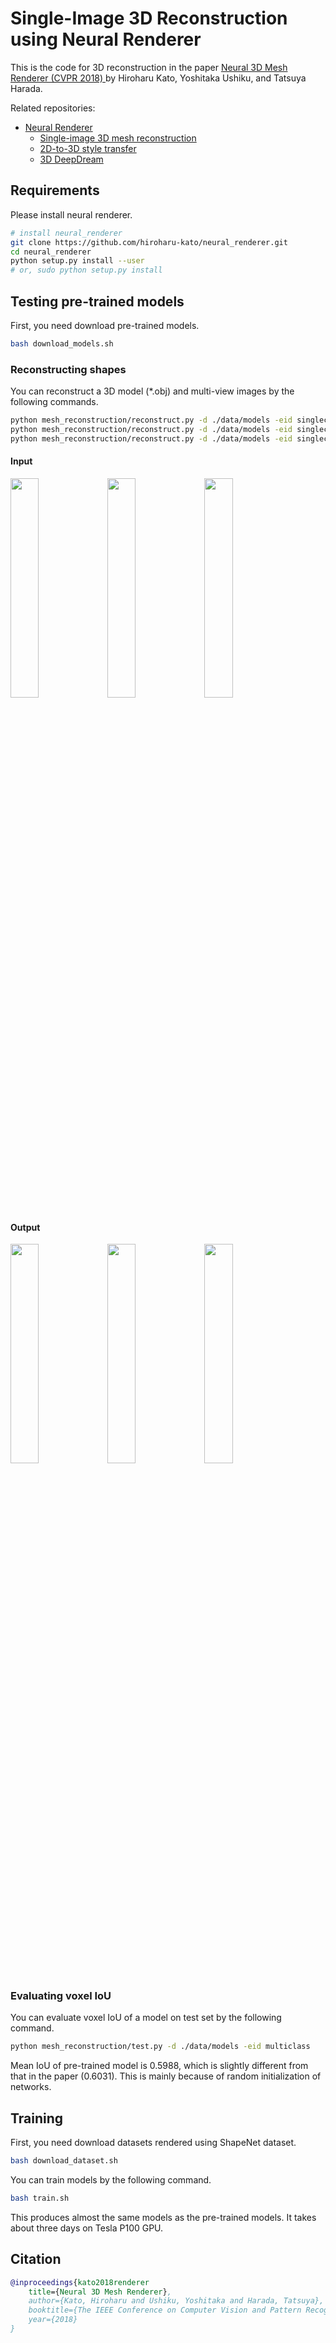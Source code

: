 # Single-Image 3D Reconstruction using Neural Renderer

This is the code for 3D reconstruction in the paper [Neural 3D Mesh Renderer (CVPR 2018) ](http://hiroharu-kato.com/projects_en/neural_renderer.html) by Hiroharu Kato, Yoshitaka Ushiku, and Tatsuya Harada.

Related repositories:
* [Neural Renderer](https://github.com/hiroharu-kato/neural_renderer)
    * [Single-image 3D mesh reconstruction](https://github.com/hiroharu-kato/mesh_reconstruction)
    * [2D-to-3D style transfer](https://github.com/hiroharu-kato/style_transfer_3d)
    * [3D DeepDream](https://github.com/hiroharu-kato/deep_dream_3d)


## Requirements
Please install neural renderer.
```bash
# install neural_renderer
git clone https://github.com/hiroharu-kato/neural_renderer.git
cd neural_renderer
python setup.py install --user
# or, sudo python setup.py install
```

## Testing pre-trained models
First, you need download pre-trained models.
```bash
bash download_models.sh
```

### Reconstructing shapes
You can reconstruct a 3D model (*.obj) and multi-view images by the following commands.
```bash
python mesh_reconstruction/reconstruct.py -d ./data/models -eid singleclass_02691156 -i ./data/examples/airplane_in.png -oi ./data/examples/airplane_out.png -oo ./data/examples/airplane_out.obj
python mesh_reconstruction/reconstruct.py -d ./data/models -eid singleclass_02958343 -i ./data/examples/car_in.png -oi ./data/examples/car_out.png -oo ./data/examples/car_out.obj
python mesh_reconstruction/reconstruct.py -d ./data/models -eid singleclass_03001627 -i ./data/examples/chair_in.png -oi ./data/examples/chair_out.png -oo ./data/examples/chair_out.obj
```

#### Input
<div>
   <img src=https://raw.githubusercontent.com/hiroharu-kato/mesh_reconstruction/master/data/examples/airplane_in.png width="30%" height="30%">
   <img src=https://raw.githubusercontent.com/hiroharu-kato/mesh_reconstruction/master/data/examples/car_in.png width="30%" height="30%">
   <img src=https://raw.githubusercontent.com/hiroharu-kato/mesh_reconstruction/master/data/examples/chair_in.png width="30%" height="30%">
</div>


#### Output
<div>
    <img src="https://raw.githubusercontent.com/hiroharu-kato/mesh_reconstruction/master/data/examples/airplane_out.png" width="30%" height="30%">
    <img src="https://raw.githubusercontent.com/hiroharu-kato/mesh_reconstruction/master/data/examples/car_out.png" width="30%" height="30%">
    <img src="https://raw.githubusercontent.com/hiroharu-kato/mesh_reconstruction/master/data/examples/chair_out.png" width="30%" height="30%">
</div>


### Evaluating voxel IoU
You can evaluate voxel IoU of a model on test set by the following command.
```bash
python mesh_reconstruction/test.py -d ./data/models -eid multiclass
```

Mean IoU of pre-trained model is 0.5988, which is slightly different from that in the paper (0.6031). This is mainly because of random initialization of networks.

## Training
First, you need download datasets rendered using ShapeNet dataset.
```bash
bash download_dataset.sh
```

You can train models by the following command. 
```bash
bash train.sh
```
This produces almost the same models as the pre-trained models. It takes about three days on Tesla P100 GPU.


## Citation
```bibtex
@inproceedings{kato2018renderer
    title={Neural 3D Mesh Renderer},
    author={Kato, Hiroharu and Ushiku, Yoshitaka and Harada, Tatsuya},
    booktitle={The IEEE Conference on Computer Vision and Pattern Recognition (CVPR)},
    year={2018}
}
```